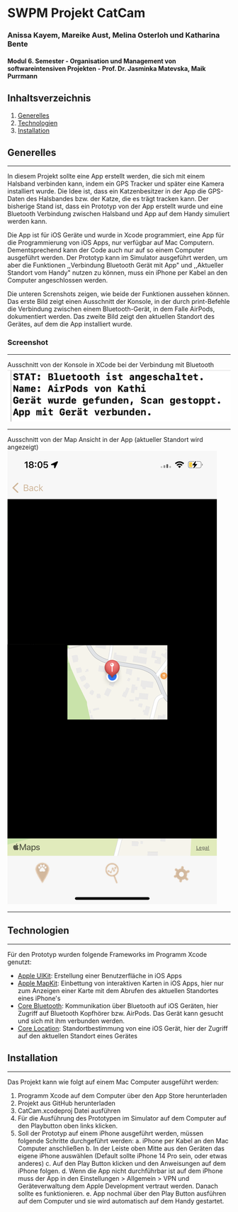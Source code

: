 # SWPM Projekt CatCam
### Anissa  Kayem, Mareike Aust, Melina Osterloh und Katharina Bente
#### Modul 6. Semester - Organisation und Management von softwareintensiven Projekten - Prof. Dr. Jasminka Matevska, Maik Purrmann

## Inhaltsverzeichnis
1. [Generelles](#general)
2. [Technologien](#technologies)
3. [Installation](#installation)

## Generelles
***
In diesem Projekt sollte eine App erstellt werden, die sich mit einem Halsband verbinden kann, indem ein GPS Tracker und später eine Kamera installiert wurde. Die Idee ist, dass ein Katzenbesitzer in der App die GPS-Daten des Halsbandes bzw. der Katze, die es trägt tracken kann. Der bisherige Stand ist, dass ein Prototyp von der App erstellt wurde und eine Bluetooth Verbindung zwischen Halsband und App auf dem Handy simuliert werden kann. 

Die App ist für iOS Geräte und wurde in Xcode programmiert, eine App für die Programmierung von iOS Apps, nur verfügbar auf Mac Computern. Dementsprechend kann der Code auch nur auf so einem Computer ausgeführt werden. Der Prototyp kann im Simulator ausgeführt werden, um aber die Funktionen ,,Verbindung Bluetooth Gerät mit App" und ,,Aktueller Standort vom Handy" nutzen zu können, muss ein iPhone per Kabel an den Computer angeschlossen werden. 

Die unteren Screnshots zeigen, wie beide der Funktionen aussehen können. Das erste Bild zeigt einen Ausschnitt der Konsole, in der durch print-Befehle die Verbindung zwischen einem Bluetooth-Gerät, in dem Falle AirPods, dokumentiert werden. Das zweite Bild zeigt den aktuellen Standort des Gerätes, auf dem die App installiert wurde. 
### Screenshot
***
Ausschnitt von der Konsole in XCode bei der Verbindung mit Bluetooth
![Ausschnitt von der Konsole in XCode bei der Verbindung mit Bluetooth](/Screenshots/AusschnittKonsole.png)
***
Ausschnitt von der Map Ansicht in der App (aktueller Standort wird angezeigt)
![Ausschnitt von der Map Ansicht in der](/Screenshots/AusschnittMap.PNG)
***

## Technologien
***
Für den Prototyp wurden folgende Frameworks im Programm Xcode genutzt:

* [Apple UIKit](https://developer.apple.com/documentation/uikit): Erstellung einer Benutzerfläche in iOS Apps
* [Apple MapKit](https://developer.apple.com/documentation/mapkit/): Einbettung von interaktiven Karten in iOS Apps, hier nur zum Anzeigen einer Karte mit dem Abrufen des aktuellen Standortes eines iPhone's
* [Core Bluetooth](https://developer.apple.com/documentation/corebluetooth): Kommunikation über Bluetooth auf iOS Geräten, hier Zugriff auf Bluetooth Kopfhörer bzw. AirPods. Das Gerät kann gesucht und sich mit ihm verbunden werden.
* [Core Location](https://developer.apple.com/documentation/corelocation): Standortbestimmung von eine iOS Gerät, hier der Zugriff auf den aktuellen Standort eines Gerätes

## Installation
***
Das Projekt kann wie folgt auf einem Mac Computer ausgeführt werden:

1. Programm Xcode auf dem Computer über den App Store herunterladen
2. Projekt aus GitHub herunterladen
3. CatCam.xcodeproj Datei ausführen
4. Für die Ausführung des Prototypen im Simulator auf dem Computer auf den Playbutton oben links klicken.
5. Soll der Prototyp auf einem iPhone ausgeführt werden, müssen folgende Schritte durchgeführt werden:
  a. iPhone per Kabel an den Mac Computer anschließen
  b. In der Leiste oben Mitte aus den Geräten das eigene iPhone auswählen (Default sollte iPhone 14 Pro sein, oder etwas anderes)
  c. Auf den Play Button klicken und den Anweisungen auf dem iPhone folgen.
  d. Wenn die App nicht durchführbar ist auf dem iPhone muss der App in den Einstellungen > Allgemein > VPN und Geräteverwaltung dem Apple Development vertraut werden. Danach sollte es  funktionieren.
  e. App nochmal über den Play Button ausführen auf dem Computer und sie wird automatisch auf dem Handy gestartet.
